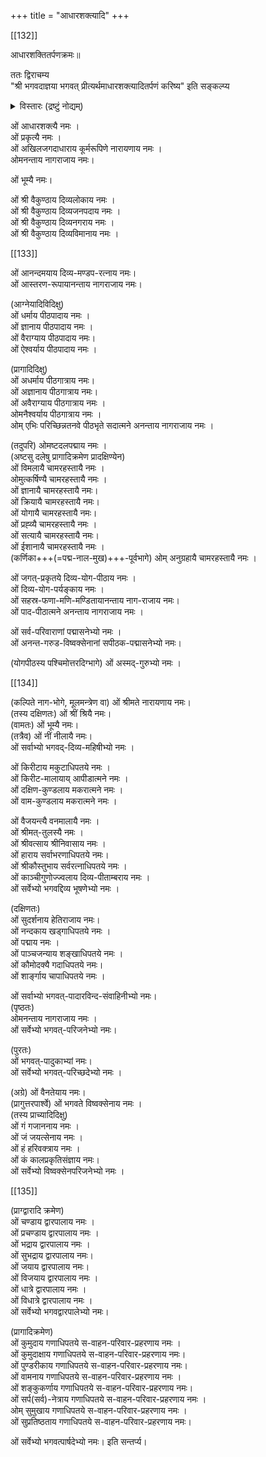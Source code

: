 +++
title = "आधारशक्त्यादि"
+++

[[132]] 

आधारशक्तितर्पणक्रमः॥  

ततः द्विराचम्य  
"श्री भगवदाज्ञया भगवत् प्रीत्यर्थमाधारशक्त्यादितर्पणं करिष्य" इति सङ्कल्प्य  

<details><summary>विस्तारः (द्रष्टुं नोद्यम्)</summary>

ततः श्रीभाष्यकार-नित्योक्ताधार-शक्त्यादीनां तर्पणप्रकारमाह "ततः श्रीभगवदाज्ञया" इत्यादिना। 

> "क्रमेण विधिवज् जप्त्वा  
> द्विराचम्याथ तर्पयेत् ।  
> आधारशक्तिम् आरभ्य  
> गन्धपुष्पाक्षतादिभिः ।  
> पार्षदान्तांस् तर्पयित्वा  
> वस्रं निष्पीड्य मन्त्रतः" 

इति वासिष्ठसंहिता-वचनमिह भाव्यम्। 
</details>



ओं आधारशक्त्यै नमः ।  
ओं प्रकृत्यै नमः ।  
ओं अखिलजगदाधाराय कूर्मरूपिणे नारायणाय नमः ।  
ओमनन्ताय नागराजाय नमः।  

ओं भूम्यै नमः।  

ओं श्री वैकुण्ठाय दिव्यलोकाय नमः ।  
ओं श्री वैकुण्ठाय दिव्यजनपदाय नमः ।  
ओं श्री वैकुण्ठाय दिव्यनगराय नमः ।  
ओं श्री वैकुण्ठाय दिव्यविमानाय नमः ।  

[[133]]

ओं आनन्दमयाय दिव्य-मण्डप-रत्नाय नमः।  
ओं आस्तरण-रूपायानन्ताय नागराजाय नमः।  

(आग्नेयादिविदिक्षु)  
ओं धर्माय पीठपादाय नमः ।  
ओं ज्ञानाय पीठपादाय नमः ।  
ओं वैराग्याय पीठपादाय नमः।  
ओं ऐश्वर्याय पीठपादाय नमः । 

(प्रागादिदिक्षु)  
ओं अधर्माय पीठगात्राय नमः।  
ओं अज्ञानाय पीठगात्राय नमः।  
ओं अवैराग्याय पीठगात्राय नमः ।  
ओमनैश्वर्याय पीठगात्राय नमः ।  
ओम् एभिः परिच्छिन्नतनवे पीठभृते सदात्मने अनन्ताय नागराजाय नमः ।  

(तदुपरि) ओमष्टदलपद्माय नमः ।  
(अष्टसु दलेषु प्रागादिक्रमेण प्रादक्षिण्येन)  
ओं विमलायै चामरहस्तायै नमः ।  
ओमुत्कर्षिण्यै चामरहस्तायै नमः ।  
ओं ज्ञानायै चामरहस्तायै नमः।  
ओं क्रियायै चामरहस्तायै नमः।  
ओं योगायै चामरहस्तायै नमः।  
ओं प्रह्व्यै चामरहस्तायै नमः ।  
ओं सत्यायै चामरहस्तायै नमः।  
ओं ईशानायै चामरहस्तायै नमः ।  
(कर्णिका+++(=पद्म-नाल-मुख)+++-पूर्वभागे) ओम् अनुग्रहायै चामरहस्तायै नमः । 

ओं जगत्-प्रकृतये दिव्य-योग-पीठाय नमः ।  
ओं दिव्य-योग-पर्यङ्काय नमः ।  
ओं सहस्र-फणा-मणि-मण्डितायानन्ताय नाग-राजाय नमः।  
ओं पाद-पीठात्मने अनन्ताय नागराजाय नमः ।  

ओं सर्व-परिवाराणां पद्मासनेभ्यो नमः ।  
ओं अनन्त-गरुड-विष्वक्सेनानां सपीठक-पद्मासनेभ्यो नमः।  

(योगपीठस्य पश्चिमोत्तरदिग्भागे) ओं अस्मद्-गुरुभ्यो नमः ।  

[[134]]

(कल्पिते नाग-भोगे, मूलमन्त्रेण वा) ओं श्रीमते नारायणाय नमः।  
(तस्य दक्षिणतः) ओं श्रीं श्रियै नमः।  
(वामतः) ओं भूम्यै नमः।  
(तत्रैव) ओं नीं नीलायै नमः।  
ओं सर्वाभ्यो भगवद्-दिव्य-महिषीभ्यो नमः ।  

ओं किरीटाय मकुटाधिपतये नमः ।  
ओं किरीट-मालायाय् आपीडात्मने नमः ।  
ओं दक्षिण-कुण्डलाय मकरात्मने नमः ।  
ओं वाम-कुण्डलाय मकरात्मने नमः ।  

ओं वैजयन्त्यै वनमालायै नमः ।  
ओं श्रीमत्-तुलस्यै नमः ।  
ओं श्रीवत्साय श्रीनिवासाय नमः ।  
ओं हाराय सर्वाभरणाधिपतये नमः।  
ओं श्रीकौस्तुभाय सर्वरत्नाधिपतये नमः ।  
ओं काञ्चीगुणोज्ज्वलाय दिव्य-पीताम्बराय नमः ।  
ओं सर्वेभ्यो भगवद्दिव्य भूषणेभ्यो नमः । 

(दक्षिणतः)  
ओं सुदर्शनाय हेतिराजाय नमः।  
ओं नन्दकाय खड्गाधिपतये नमः ।  
ओं पद्माय नमः ।  
ओं पाञ्चजन्याय शङ्खाधिपतये नमः ।  
ओं कौमोदक्यै गदाधिपतये नमः।  
ओं शार्ङ्गाय चापाधिपतये नमः ।  

ओं सर्वाभ्यो भगवत्-पादारविन्द-संवाहिनीभ्यो नमः।  
(पृष्ठतः)  
ओमनन्ताय नागराजाय नमः ।  
ओं सर्वेभ्यो भगवत्-परिजनेभ्यो नमः। 

(पुरतः)  
ओं भगवत्-पादुकाभ्यां नमः।  
ओं सर्वेभ्यो भगवत्-परिच्छदेभ्यो नमः ।  

(अग्रे) ओं वैनतेयाय नमः।  
(प्रागुत्तरपार्श्वे) ओं भगवते विष्वक्सेनाय नमः ।  
(तस्य प्राच्यादिदिक्षु)  
ओं गं गजाननाय नमः ।  
ओं जं जयत्सेनाय नमः ।  
ओं हं हरिवक्त्राय नमः ।  
ओं कं कालप्रकृतिसंज्ञाय नमः।  
ओं सर्वेभ्यो विष्वक्सेनपरिजनेभ्यो नमः ।  

[[135]]

(प्राग्द्वारादि क्रमेण)  
ओं चण्डाय द्वारपालाय नमः ।  
ओं प्रचण्डाय द्वारपालाय नमः ।  
ओं भद्राय द्वारपालाय नमः ।  
ओं सुभद्राय द्वारपालाय नमः।  
ओं जयाय द्वारपालाय नमः।  
ओं विजयाय द्वारपालाय नमः ।  
ओं धात्रे द्वारपालाय नमः ।  
ओं विधात्रे द्वारपालाय नमः ।  
ओं सर्वेभ्यो भगवद्वारपालेभ्यो नमः।  

(प्रागादिक्रमेण)  
ओं कुमुदाय गणाधिपतये स-वाहन-परिवार-प्रहरणाय नमः ।  
ओं कुमुदाक्षाय गणाधिपतये स-वाहन-परिवार-प्रहरणाय नमः।  
ओं पुण्डरीकाय गणाधिपतये स-वाहन-परिवार-प्रहरणाय नमः।  
ओं वामनाय गणाधिपतये स-वाहन-परिवार-प्रहरणाय नमः ।  
ओं शङ्कुकर्णाय गणाधिपतये स-वाहन-परिवार-प्रहरणाय नमः।  
ओं सर्प(सर्व)-नेत्राय गणाधिपतये स-वाहन-परिवार-प्रहरणाय नमः ।  
ओम् सुमुखाय गणाधिपतये स-वाहन-परिवार-प्रहरणाय नमः ।  
ओं सुप्रतिष्ठताय गणाधिपतये स-वाहन-परिवार-प्रहरणाय नमः। 

ओं सर्वेभ्यो भगवत्पार्षदेभ्यो नमः। इति सन्तर्प्य। 
